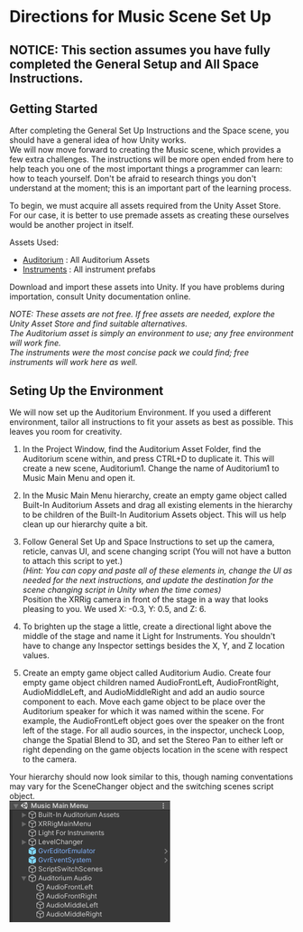 # Directions for Music Scene Set Up

## __NOTICE: This section assumes you have fully completed the General Setup and All Space Instructions.__

## Getting Started

After completing the General Set Up Instructions and the Space scene, you should have a general idea of how Unity works. </br>
We will now move forward to creating the Music scene, which provides a few extra challenges. The instructions will be more open ended from here to help teach you one of the most important things a programmer can learn: how to teach yourself. Don't be afraid to research things you don't understand at the moment; this is an important part of the learning process. </br>

To begin, we must acquire all assets required from the Unity Asset Store. For our case, it is better to use premade assets as creating these ourselves would be another project in itself.

Assets Used: 
- [Auditorium](https://assetstore.unity.com/packages/3d/environments/auditorium-141127) : All Auditorium Assets
- [Instruments](https://assetstore.unity.com/packages/3d/props/stylized-musical-instruments-pack-176502) : All instrument prefabs

Download and import these assets into Unity. If you have problems during importation, consult Unity documentation online.

<i>NOTE: These assets are not free. If free assets are needed, explore the Unity Asset Store and find suitable alternatives. </br>
The Auditorium asset is simply an environment to use; any free environment will work fine. </br>
The instruments were the most concise pack we could find; free instruments will work here as well. </br> </i>

## Seting Up the Environment

We will now set up the Auditorium Environment. If you used a different environment, tailor all instructions to fit your assets as best as possible. This leaves you room for creativity.

1. In the Project Window, find the Auditorium Asset Folder, find the Auditorium scene within, and press CTRL+D to duplicate it. This will create a new scene, Auditorium1. Change the name of Auditorium1 to Music Main Menu and open it.
2. In the Music Main Menu hierarchy, create an empty game object called Built-In Auditorium Assets and drag all existing elements in the hierarchy to be children of the Built-In Auditorium Assets object. This will us help clean up our hierarchy quite a bit. 
3. Follow General Set Up and Space Instructions to set up the camera, reticle, canvas UI, and scene changing script (You will not have a button to attach this script to yet.) </br>
<i> (Hint: You can copy and paste all of these elements in, change the UI as needed for the next instructions, and update the destination for the scene changing script in Unity when the time comes) </i> </br>
Position the XRRig camera in front of the stage in a way that looks pleasing to you. We used X: -0.3, Y: 0.5, and Z: 6.
4. To brighten up the stage a little, create a directional light above the middle of the stage and name it Light for Instruments. You shouldn't have to change any Inspector settings besides the X, Y, and Z location values.

5. Create an empty game object called Auditorium Audio. Create four empty game object children named AudioFrontLeft, AudioFrontRight, AudioMiddleLeft, and AudioMiddleRight and add an audio source component to each. Move each game object to be place over the Auditorium speaker for which it was named within the scene. For example, the AudioFrontLeft object goes over the speaker on the front left of the stage. For all audio sources, in the inspector, uncheck Loop, change the Spatial Blend to 3D, and set the Stereo Pan to either left or right depending on the game objects location in the scene with respect to the camera.

Your hierarchy should now look similar to this, though naming conventations may vary for the SceneChanger object and the switching scenes script object. </br>
![Initial_Music_Hierarchy](Screenshots/Music/Initial_Music_Hierarchy.png "Initial Music Hierarchy")

